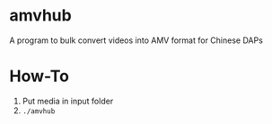 # amvhub
A program to bulk convert videos into AMV format for Chinese DAPs

# How-To
1. Put media in input folder
2. `./amvhub`
